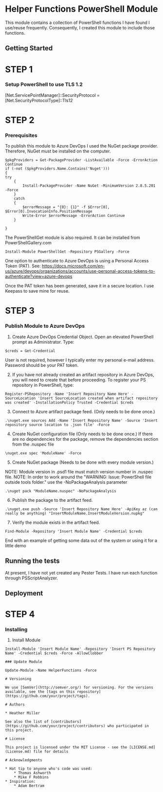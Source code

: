 # Helper Functions PowerShell Module

This module contains a collection of PowerShell functions I have found I use/reuse frequently. Consequently, I created this module to include those functions.

## Getting Started

# STEP 1
### Setup PowerShell to use TLS 1.2
[Net.ServicePointManager]::SecurityProtocol = [Net.SecurityProtocolType]::Tls12

# STEP 2
### Prerequisites
To publish this module to Azure DevOps I used the NuGet package provider. Therefore, NuGet must be installed on the computer.

```
$pkgProviders = Get-PackageProvider -ListAvailable -Force -ErrorAction Continue
if (-not ($pkgProviders.Name.Contains('Nuget')))
{
try
	{
		Install-PackageProvider -Name NuGet -MinimumVersion 2.8.5.201 -Force
	}
	catch
	{
		$errorMessage = "{0}: {1}" -f $Error[0], $Error[0].InvocationInfo.PositionMessage
		Write-Error $errorMessage -ErrorAction Continue
	}
	
}
```

The PowerShellGet module is also required. It can be installed from PowerShellGallery.com

```
Install-Module PowerShellGet -Repository PSGallery -Force
```

One option to authenticate to Azure DevOps is using a Personal Access Token (PAT). See:
https://docs.microsoft.com/en-us/azure/devops/organizations/accounts/use-personal-access-tokens-to-authenticate?view=azure-devops

Once the PAT token has been generated, save it in a secure location. I use Keepass to save mine for reuse.

# STEP 3
### Publish Module to Azure DevOps

1. Create Azure DevOps Credential Object. Open an elevated PowerShell prompt as Administrator. Type:

```
$creds = Get-Credential
```
User is not required, however I typically enter my personal e-mail address.
Password should be your PAT token.

2. If you have not already created an artifact repository in Azure DevOps, you will need to create that before proceeding. To register your PS repository in PowerShell, type:

```
Register-PSRepository -Name 'Insert Repository Name Here' -SourceLocation 'Insert SourceLocation created when artifact repository was created' -InstallationPolicy Trusted -Credential $creds
```

3. Connect to Azure artifact package feed. (Only needs to be done once.)

```
.\nuget.exe sources Add -Name 'Insert Repository Name' -Source 'Insert repository source location to .json file' -Force
```

4. Create NuGet configuration file (Only needs to be done once.) If there are no dependencies for the package, remove the dependencies section from the .nuspec file

```
\nuget.exe spec 'ModuleName' -Force
```

5.  Create NuGet package (Needs to be done with every module version.) 

NOTE: Module version in .psd1 file must match version number in .nuspec file.
NOTE: In order to work around  the "WARNING: Issue: PowerShell file outside tools folder." use the -NoPackageAnalysis parameter

```
.\nuget pack "ModuleName.nuspec" -NoPackageAnalysis
```

6. Publish the package to the artifact feed.

```
.\nuget.exe push -Source 'Insert Repository Name Here' -ApiKey az (can really be anything) "InsertModuleName.InsertModuleVersion.nupkg"
```

7. Verify the module exists in the artifact feed.

```
Find-Module -Repository 'Insert Module Name' -Credential $creds
```
End with an example of getting some data out of the system or using it for a little demo

## Running the tests

At present, I have not yet created any Pester Tests. I have run each function through PSScriptAnalyzer.

## Deployment

# STEP 4
### Installing
1. Install Module

```
Install-Module 'Insert Module Name' -Repository 'Insert PS Repository Name' -Credential $creds -Force -AllowClobber

### Update Module

Update-Module -Name HelperFunctions -Force

# Versioning

We use [SemVer](http://semver.org/) for versioning. For the versions available, see the [tags on this repository](https://github.com/your/project/tags). 

# Authors

* Heather Miller

See also the list of [contributors](https://github.com/your/project/contributors) who participated in this project.

# License

This project is licensed under the MIT License - see the [LICENSE.md](License.md) file for details

# Acknowledgments

* Hat tip to anyone who's code was used:
	* Thomas Ashworth
	* Mike F Robbins
* Inspiration:
	* Adam Bertram